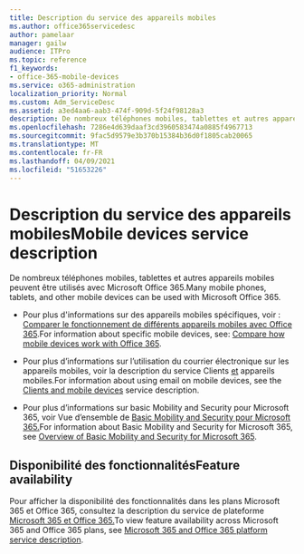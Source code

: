 ```yaml
---
title: Description du service des appareils mobiles
ms.author: office365servicedesc
author: pamelaar
manager: gailw
audience: ITPro
ms.topic: reference
f1_keywords:
- office-365-mobile-devices
ms.service: o365-administration
localization_priority: Normal
ms.custom: Adm_ServiceDesc
ms.assetid: a3ed4aa6-aab3-474f-909d-5f24f98128a3
description: De nombreux téléphones mobiles, tablettes et autres appareils mobiles peuvent être utilisés avec Microsoft Office 365.
ms.openlocfilehash: 7286e4d639daaf3cd3960583474a0885f4967713
ms.sourcegitcommit: 9fac5d9579e3b370b15384b36d0f1805cab20065
ms.translationtype: MT
ms.contentlocale: fr-FR
ms.lasthandoff: 04/09/2021
ms.locfileid: "51653226"
---
```

# <a name="mobile-devices-service-description"></a><span data-ttu-id="f636e-103">Description du service des appareils mobiles</span><span class="sxs-lookup"><span data-stu-id="f636e-103">Mobile devices service description</span></span>

<span data-ttu-id="f636e-104">De nombreux téléphones mobiles, tablettes et autres appareils mobiles peuvent être utilisés avec Microsoft Office 365.</span><span class="sxs-lookup"><span data-stu-id="f636e-104">Many mobile phones, tablets, and other mobile devices can be used with Microsoft Office 365.</span></span> 
  
- <span data-ttu-id="f636e-105">Pour plus d'informations sur des appareils mobiles spécifiques, voir : [Comparer le fonctionnement de différents appareils mobiles avec Office 365](https://go.microsoft.com/fwlink/p/?LinkId=282337).</span><span class="sxs-lookup"><span data-stu-id="f636e-105">For information about specific mobile devices, see: [Compare how mobile devices work with Office 365](https://go.microsoft.com/fwlink/p/?LinkId=282337).</span></span>
    
- <span data-ttu-id="f636e-106">Pour plus d’informations sur l’utilisation du courrier électronique sur les appareils mobiles, voir la description du service Clients [et](../exchange-online-service-description/clients-and-mobile-devices.md) appareils mobiles.</span><span class="sxs-lookup"><span data-stu-id="f636e-106">For information about using email on mobile devices, see the [Clients and mobile devices](../exchange-online-service-description/clients-and-mobile-devices.md) service description.</span></span> 
    
- <span data-ttu-id="f636e-107">Pour plus d’informations sur basic Mobility and Security pour Microsoft 365, voir Vue d’ensemble de [Basic Mobility and Security pour Microsoft 365.](/microsoft-365/admin/basic-mobility-security/overview)</span><span class="sxs-lookup"><span data-stu-id="f636e-107">For information about Basic Mobility and Security for Microsoft 365, see [Overview of Basic Mobility and Security for Microsoft 365](/microsoft-365/admin/basic-mobility-security/overview).</span></span>
    
## <a name="feature-availability"></a><span data-ttu-id="f636e-108">Disponibilité des fonctionnalités</span><span class="sxs-lookup"><span data-stu-id="f636e-108">Feature availability</span></span>

<span data-ttu-id="f636e-109">Pour afficher la disponibilité des fonctionnalités dans les plans Microsoft 365 et Office 365, consultez la description du service de plateforme [Microsoft 365 et Office 365.](office-365-platform-service-description.md)</span><span class="sxs-lookup"><span data-stu-id="f636e-109">To view feature availability across Microsoft 365 and Office 365 plans, see [Microsoft 365 and Office 365 platform service description](office-365-platform-service-description.md).</span></span>
